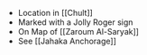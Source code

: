 - Location in [[Chult]]
- Marked with a Jolly Roger sign
- On Map of [[Zaroum Al-Saryak]]
- See [[Jahaka Anchorage]]